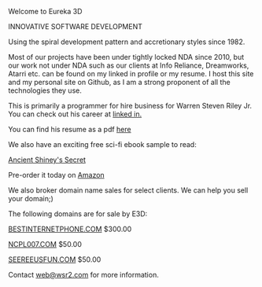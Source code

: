 Welcome to Eureka 3D

INNOVATIVE SOFTWARE DEVELOPMENT

Using the spiral development pattern and accretionary styles since 1982.

Most of our projects have been under tightly locked NDA since 2010, but our work not under NDA such as our clients at Info Reliance, Dreamworks, Atarri etc. can be found on my linked in profile or my resume. I host this site and my personal site on Github, as I am a strong proponent of all the technologies they use.

This is primarily a programmer for hire business for Warren Steven Riley Jr.  You can check out his career at [linked in.](http://linkedin.com/in/wsriley)

You can find his resume as a pdf [here](http://e3d.us/Resume_Steve_Riley_-_2019.pdf)

We also have an exciting free sci-fi ebook sample to read: 

[Ancient Shiney's Secret](http://e3d.us/rare-ass.pdf)

Pre-order it today on [Amazon](https://www.amazon.com/dp/B07TQH2ZFP)

We also broker domain name sales for select clients.  We can help you sell your domain;)

The following domains are for sale by E3D:

[BESTINTERNETPHONE.COM](http://BESTINTERNETPHONE.COM) $300.00

[NCPL007.COM](http://NCPL007.COM)	$50.00

[SEEREEUSFUN.COM](http://SEEREEUSFUN.COM)	$50.00

Contact web@wsr2.com for more information.

